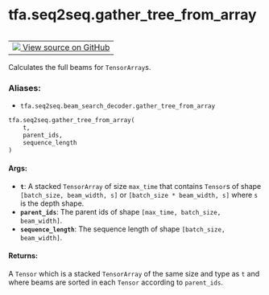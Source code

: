 <div itemscope itemtype="http://developers.google.com/ReferenceObject">
<meta itemprop="name" content="tfa.seq2seq.gather_tree_from_array" />
<meta itemprop="path" content="Stable" />
</div>

# tfa.seq2seq.gather_tree_from_array


<table class="tfo-notebook-buttons tfo-api" align="left">

<td>
  <a target="_blank" href="https://github.com/tensorflow/addons/tree/r0.6/tensorflow_addons/seq2seq/beam_search_decoder.py#L113-L167">
    <img src="https://www.tensorflow.org/images/GitHub-Mark-32px.png" />
    View source on GitHub
  </a>
</td></table>



Calculates the full beams for `TensorArray`s.

### Aliases:

* `tfa.seq2seq.beam_search_decoder.gather_tree_from_array`


``` python
tfa.seq2seq.gather_tree_from_array(
    t,
    parent_ids,
    sequence_length
)
```



<!-- Placeholder for "Used in" -->


#### Args:


* <b>`t`</b>: A stacked `TensorArray` of size `max_time` that contains `Tensor`s of
  shape `[batch_size, beam_width, s]` or `[batch_size * beam_width, s]`
  where `s` is the depth shape.
* <b>`parent_ids`</b>: The parent ids of shape `[max_time, batch_size, beam_width]`.
* <b>`sequence_length`</b>: The sequence length of shape `[batch_size, beam_width]`.


#### Returns:

A `Tensor` which is a stacked `TensorArray` of the same size and type as
`t` and where beams are sorted in each `Tensor` according to
`parent_ids`.
